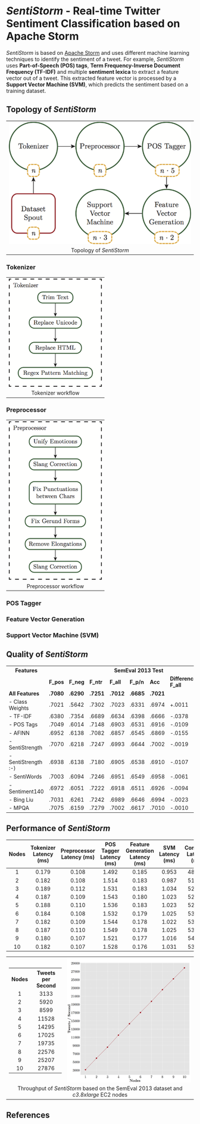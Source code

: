 # *SentiStorm* - Real-time Twitter Sentiment Classification based on Apache Storm

*SentiStorm* is based on [Apache Storm](https://storm.apache.org) and uses different machine learning techniques to identify the sentiment of a tweet. For example, *SentiStorm* uses **Part-of-Speech (POS) tags**, **Term Frequency-Inverse Document Frequency (TF-IDF)** and multiple **sentiment lexica** to extract a feature vector out of a tweet. This extracted feature vector is processed by a **Support Vector Machine (SVM)**, which predicts the sentiment based on a training dataset.

## Topology of *SentiStorm*

<table>
  <tr><td><img src="/docs/images/topology_parallelism.png" alt="Topology of SentiStorm" width="500"></td></tr>
  <tr><td align="center">Topology of <i>SentiStorm</i></td></tr>
</table>


### Tokenizer

<table>
  <tr><td><img src="/docs/images/tokenizer.png" alt="Tokenizer workflow" width="250"></td></tr>
  <tr><td align="center">Tokenizer workflow</td></tr>
</table>

### Preprocessor

<table>
  <tr><td><img src="/docs/images/preprocessor.png" alt="Preprocessor workflow" width="250"></td></tr>
  <tr><td align="center">Preprocessor workflow</i></td></tr>
</table>

### POS Tagger

### Feature Vector Generation

### Support Vector Machine (SVM)


## Quality of *SentiStorm*

<table>
  <tr>
    <th>Features</th>
    <th colspan="8">SemEval 2013 Test</th>
  </tr>
  <tr>
    <td><br></td>
    <td><b>F_pos</b></td>
    <td><b>F_neg</b></td>
    <td><b>F_ntr</b></td>
    <td><b>F_all</b></td>
    <td><b>F_p/n</b></td>
    <td><b>Acc</b></td>
    <td><b>Difference <br>F_all</b></td>
    <td><b>Difference <br>F_p/n</b></td>
  </tr>
  <tr>
    <td><b>All Features</b></td>
    <td><b>.7080</b></td>
    <td><b>.6290</b></td>
    <td><b>.7251</b></td>
    <td><b>.7012</b></td>
    <td><b>.6685</b></td>
    <td><b>.7021</b></td>
    <td><br></td>
    <td></td>
  </tr>
  <tr>
    <td>- Class Weights</td>
    <td>.7021</td>
    <td>.5642</td>
    <td>.7302</td>
    <td>.7023</td>
    <td>.6331</td>
    <td>.6974</td>
    <td>+.0011</td>
    <td>-.0354</td>
  </tr>
  <tr>
    <td>- TF-IDF</td>
    <td>.6380</td>
    <td>.7354</td>
    <td>.6689</td>
    <td>.6634</td>
    <td>.6398</td>
    <td>.6666</td>
    <td>-.0378</td>
    <td>-.0287</td>
  </tr>
  <tr>
    <td>- POS Tags</td>
    <td>.7049</td>
    <td>.6014</td>
    <td>.7148</td>
    <td>.6903</td>
    <td>.6531</td>
    <td>.6916</td>
    <td>-.0109</td>
    <td>-.0154</td>
  </tr>
  <tr>
    <td>- AFINN</td>
    <td>.6952</td>
    <td>.6138</td>
    <td>.7082</td>
    <td>.6857</td>
    <td>.6545</td>
    <td>.6869</td>
    <td>-.0155</td>
    <td>-.0140</td>
  </tr>
  <tr>
    <td>- SentiStrength</td>
    <td>.7070</td>
    <td>.6218</td>
    <td>.7247</td>
    <td>.6993</td>
    <td>.6644</td>
    <td>.7002</td>
    <td>-.0019</td>
    <td>-.0041</td>
  </tr>
  <tr>
    <td>- SentiStrength :-)</td>
    <td>.6938</td>
    <td>.6138</td>
    <td>.7180</td>
    <td>.6905</td>
    <td>.6538</td>
    <td>.6910</td>
    <td>-.0107</td>
    <td>-.0147</td>
  </tr>
  <tr>
    <td>- SentiWords</td>
    <td>.7003</td>
    <td>.6094</td>
    <td>.7246</td>
    <td>.6951</td>
    <td>.6549</td>
    <td>.6958</td>
    <td>-.0061</td>
    <td>-.0136</td>
  </tr>
  <tr>
    <td>- Sentiment140</td>
    <td>.6972</td>
    <td>.6051</td>
    <td>.7222</td>
    <td>.6918</td>
    <td>.6511</td>
    <td>.6926</td>
    <td>-.0094</td>
    <td>-.0174</td>
  </tr>
  <tr>
    <td>- Bing Liu</td>
    <td>.7031</td>
    <td>.6261</td>
    <td>.7242</td>
    <td>.6989</td>
    <td>.6646</td>
    <td>.6994</td>
    <td>-.0023</td>
    <td>-.0039</td>
  </tr>
  <tr>
    <td>- MPQA</td>
    <td>.7075</td>
    <td>.6159</td>
    <td>.7279</td>
    <td>.7002</td>
    <td>.6617</td>
    <td>.7010</td>
    <td>-.0010</td>
    <td>-.0068</td>
  </tr>
</table>

## Performance of *SentiStorm*


| Nodes | Tokenizer Latency (ms) | Preprocessor Latency (ms) | POS Tagger Latency (ms) | Feature Generation Latency (ms) | SVM Latency (ms) | Complete Latency (ms) |
|:-----:|:----------------------:|:-------------------------:|:-----------------------:|:-------------------------------:|:----------------:|:---------------------:|
| 1 | 0.179 | 0.108 | 1.492 | 0.185 | 0.953 | 48.155 |
| 2 | 0.182 | 0.108 | 1.514 | 0.183 | 0.987 | 51.048 |
| 3 | 0.189 | 0.112 | 1.531 | 0.183 | 1.034 | 52.607 |
| 4 | 0.187 | 0.109 | 1.543 | 0.180 | 1.023 | 52.311 |
| 5 | 0.188 | 0.110 | 1.536 | 0.183 | 1.023 | 52.657 |
| 6 | 0.184 | 0.108 | 1.532 | 0.179 | 1.025 | 53.332 |
| 7 | 0.182 | 0.109 | 1.544 | 0.178 | 1.022 | 53.575 |
| 8 | 0.187 | 0.110 | 1.549 | 0.178 | 1.025 | 53.359 |
| 9 | 0.180 | 0.107 | 1.521 | 0.177 | 1.016 | 54.055 |
| 10 | 0.182 | 0.107 | 1.528 | 0.176 | 1.031 | 53.889 |


<table>
  <tr>
  <td>
  <table>
  <tr>
    <th>Nodes</th>
    <th>Tweets<br>per Second</th>
  </tr>
  <tr>
    <td align="center">1</td>
    <td align="center">3133</td>
  </tr>
  <tr>
    <td align="center">2</td>
    <td align="center">5920</td>
  </tr>
  <tr>
    <td align="center">3</td>
    <td align="center">8599</td>
  </tr>
  <tr>
    <td align="center">4</td>
    <td align="center">11528</td>
  </tr>
  <tr>
    <td align="center">5</td>
    <td align="center">14295</td>
  </tr>
  <tr>
    <td align="center">6</td>
    <td align="center">17025</td>
  </tr>
  <tr>
    <td align="center">7</td>
    <td align="center">19735</td>
  </tr>
  <tr>
    <td align="center">8</td>
    <td align="center">22576</td>
  </tr>
  <tr>
    <td align="center">9</td>
    <td align="center">25207</td>
  </tr>
  <tr>
    <td align="center">10</td>
    <td align="center">27876</td>
  </tr>
  </table>
  </td>
  <td><img src="/docs/images/performance_storm_c3.8xlarge.png" alt="SentiStorm Performance" width="500" /></td>
  </tr>
  <tr><td colspan="2" align="center">Throughput of <i>SentiStorm</i> based on the SemEval 2013 dataset and <i>c3.8xlarge</i> EC2 nodes</td></tr>
</table>

## References


